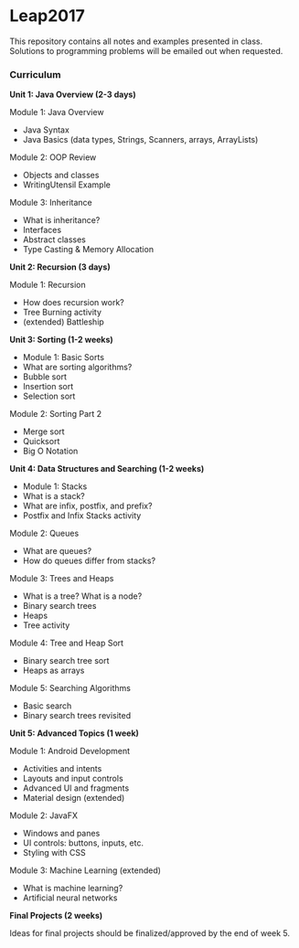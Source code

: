 # Leap2017
This repository contains all notes and examples presented in class. Solutions to programming problems will be emailed out when requested.

### Curriculum

**Unit 1: Java Overview (2-3 days)**

Module 1: Java Overview
- Java Syntax
- Java Basics (data types, Strings, Scanners, arrays, ArrayLists)

Module 2: OOP Review
- Objects and classes
- WritingUtensil Example

Module 3: Inheritance
- What is inheritance?
- Interfaces
- Abstract classes
- Type Casting & Memory Allocation


**Unit 2: Recursion (3 days)**

Module 1: Recursion
- How does recursion work?
- Tree Burning activity
- (extended) Battleship


**Unit 3: Sorting (1-2 weeks)**

- Module 1: Basic Sorts
- What are sorting algorithms?
- Bubble sort
- Insertion sort
- Selection sort

Module 2: Sorting Part 2
- Merge sort
- Quicksort
- Big O Notation


**Unit 4: Data Structures and Searching (1-2 weeks)**

- Module 1: Stacks
- What is a stack?
- What are infix, postfix, and prefix?
- Postfix and Infix Stacks activity

Module 2: Queues
- What are queues?
- How do queues differ from stacks?

Module 3: Trees and Heaps
- What is a tree? What is a node?
- Binary search trees
- Heaps
- Tree activity

Module 4: Tree and Heap Sort
- Binary search tree sort
- Heaps as arrays

Module 5: Searching Algorithms
- Basic search
- Binary search trees revisited


**Unit 5: Advanced Topics (1 week)**

Module 1: Android Development
- Activities and intents
- Layouts and input controls
- Advanced UI and fragments
- Material design (extended)

Module 2: JavaFX
- Windows and panes
- UI controls: buttons, inputs, etc.
- Styling with CSS

Module 3: Machine Learning (extended)
- What is machine learning?
- Artificial neural networks


**Final Projects (2 weeks)**

Ideas for final projects should be finalized/approved by the end of week 5.

